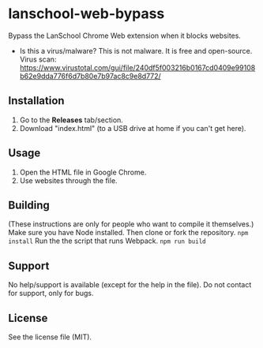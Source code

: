 # lanschool-web-bypass
Bypass the LanSchool Chrome Web extension when it blocks websites.

* Is this a virus/malware?
This is not malware. It is free and open-source.
Virus scan: https://www.virustotal.com/gui/file/240df5f003216b0167cd0409e99108b62e9dda776f6d7b80e7b97ac8c9e8d772/

## Installation
1. Go to the **Releases** tab/section.
2. Download "index.html" (to a USB drive at home if you can't get here).

## Usage
1. Open the HTML file in Google Chrome.
2. Use websites through the file.

## Building
(These instructions are only for people who want to compile it themselves.)
Make sure you have Node installed. Then clone or fork the repository.
``npm install``
Run the the script that runs Webpack.
``npm run build``

## Support
No help/support is available (except for the help in the file). Do not contact for support, only for bugs.

## License
See the license file (MIT).
